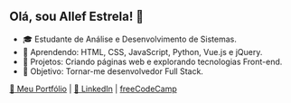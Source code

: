 ## Olá, sou Allef Estrela! 👋

- 🎓 Estudante de Análise e Desenvolvimento de Sistemas.
- 🌱 Aprendendo: HTML, CSS, JavaScript, Python, Vue.js e jQuery.
- 🚀 Projetos: Criando páginas web e explorando tecnologias Front-end.
- 🎯 Objetivo: Tornar-me desenvolvedor Full Stack.

[📂 Meu Portfólio](https://github.com/AllefEstrela) | [💼 LinkedIn](https://linkedin.com/in/joseallefestrela) | [freeCodeCamp](https://www.freecodecamp.org/joseAllefEs)
